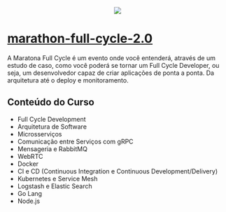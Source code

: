 <p align="center">
  <a href="http://nestjs.com/" target="blank"><img src="http://maratona.fullcycle.com.br/public/img/logo-maratona.png"/></a>
</p>

# [marathon-full-cycle-2.0](http://pages.fullcycle.com.br/maratonafullcycle20-b)

A Maratona Full Cycle é um evento onde você entenderá, através de um estudo de caso, como você poderá se tornar um Full Cycle Developer, ou seja, um desenvolvedor capaz de criar aplicações de ponta a ponta. Da arquitetura até o deploy e monitoramento.

## Conteúdo do Curso

- Full Cycle Development
- Arquitetura de Software
- Microsserviços
- Comunicação entre Serviços com gRPC
- Mensageria e RabbitMQ
- WebRTC
- Docker
- CI e CD (Continuous Integration e Continuous Development/Delivery)
- Kubernetes e Service Mesh
- Logstash e Elastic Search
- Go Lang
- Node.js